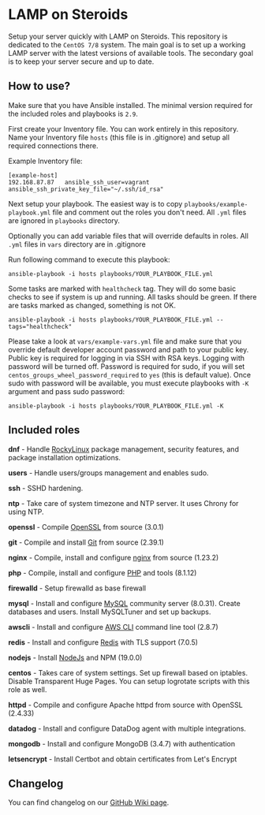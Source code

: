 LAMP on Steroids
================

Setup your server quickly with LAMP on Steroids. This repository is dedicated to the `CentOS 7/8` system.
The main goal is to set up a working LAMP server with the latest versions of available tools.
The secondary goal is to keep your server secure and up to date.

How to use?
-----------

Make sure that you have Ansible installed. The minimal version required for the included roles and playbooks is `2.9`.

First create your Inventory file. You can work entirely in this repository. Name your Inventory file `hosts` (this file is in .gitignore) and setup all required connections there.

Example Inventory file:
```
[example-host]
192.168.87.87   ansible_ssh_user=vagrant    ansible_ssh_private_key_file="~/.ssh/id_rsa"
```

Next setup your playbook. The easiest way is to copy `playbooks/example-playbook.yml` file and comment out the roles you don't need. All `.yml` files are ignored in `playbooks` directory.

Optionally you can add variable files that will override defaults in roles. All `.yml` files in `vars` directory are in .gitignore

Run following command to execute this playbook:
```
ansible-playbook -i hosts playbooks/YOUR_PLAYBOOK_FILE.yml
```

Some tasks are marked with `healthcheck` tag. They will do some basic checks to see if system is up and running. All tasks should be green. If there are tasks marked as changed, something is not OK.
```
ansible-playbook -i hosts playbooks/YOUR_PLAYBOOK_FILE.yml --tags="healthcheck" 
``` 

Please take a look at `vars/example-vars.yml` file and make sure that you override default developer account password and path to your public key. 
Public key is required for logging in via SSH with RSA keys. Logging with password will be turned off.
Password is required for sudo, if you will set `centos_groups_wheel_password_required` to `yes` (this is default value). Once sudo with password will be available, you must execute playbooks with `-K` argument and pass sudo password:

```
ansible-playbook -i hosts playbooks/YOUR_PLAYBOOK_FILE.yml -K
```

Included roles
--------------
**dnf** - Handle [RockyLinux](https://rockylinux.org/news/) package management, security features, and package installation optimizations.

**users** - Handle users/groups management and enables sudo.

**ssh** - SSHD hardening.

**ntp** - Take care of system timezone and NTP server. It uses Chrony for using NTP.

**openssl** - Compile [OpenSSL](https://github.com/openssl/openssl/tags) from source (3.0.1)

**git** - Compile and install [Git](https://github.com/git/git/tags) from source (2.39.1) 

**nginx** - Compile, install and configure [nginx](https://nginx.org/en/download.html) from source (1.23.2)

**php** - Compile, install and configure [PHP](https://github.com/php/php-src/tags) and tools (8.1.12)

**firewalld** - Setup firewalld as base firewall

**mysql** - Install and configure [MySQL](https://dev.mysql.com/downloads/mysql/) community server (8.0.31). Create databases and users. Install MySQLTuner and set up backups.

**awscli** - Install and configure [AWS CLI](https://github.com/aws/aws-cli/tags) command line tool (2.8.7)

**redis** - Install and configure [Redis](https://redis.io/download) with TLS support (7.0.5)

**nodejs** - Install [NodeJs](https://nodejs.org/en/) and NPM (19.0.0)

**centos** - Takes care of system settings. Set up firewall based on iptables. Disable Transparent Huge Pages.
You can setup logrotate scripts with this role as well.

**httpd** - Compile and configure Apache httpd from source with OpenSSL (2.4.33)

**datadog** - Install and configure DataDog agent with multiple integrations.

**mongodb** - Install and configure MongoDB (3.4.7) with authentication

**letsencrypt** - Install Certbot and obtain certificates from Let's Encrypt

Changelog
---------

You can find changelog on our [GitHub Wiki page](https://github.com/blacksaildivision/lamponsteroids/wiki/Changelog).
